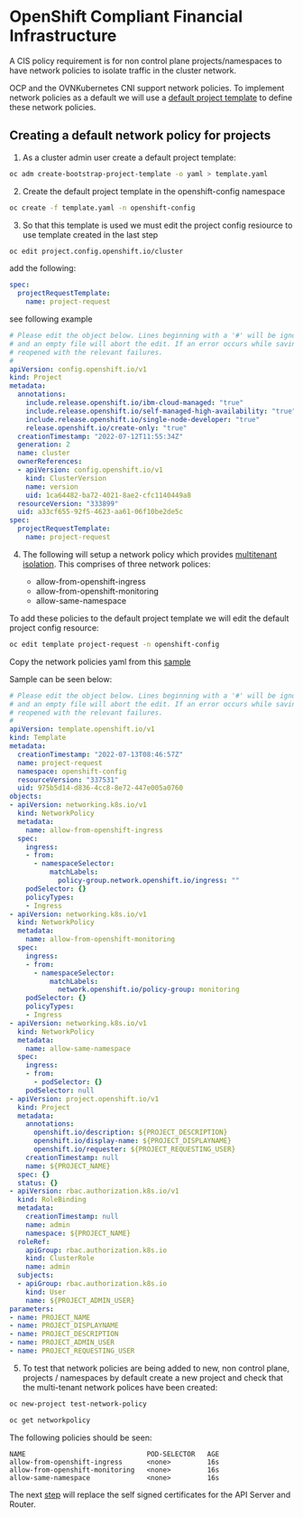 # OpenShift Compliant Financial Infrastructure

A CIS policy requirement is for non control plane projects/namespaces to have network policies to isolate traffic in the cluster network.

OCP and the OVNKubernetes CNI support network policies. To implement network policies as a default we will use a [default project template](https://docs.openshift.com/container-platform/4.11/networking/network_policy/default-network-policy.html) to define these network policies.


## Creating a default network policy for projects


1. As a cluster admin user create a default project template:

```bash
oc adm create-bootstrap-project-template -o yaml > template.yaml
```

2. Create the default project template in the openshift-config namespace

```bash
oc create -f template.yaml -n openshift-config
```

3. So that this template is used we must edit the project config resiource to use template created in the last step

```bash
oc edit project.config.openshift.io/cluster
```
add the following:

```yaml
spec:
  projectRequestTemplate:
    name: project-request
```
see following example

```yaml
# Please edit the object below. Lines beginning with a '#' will be ignored,
# and an empty file will abort the edit. If an error occurs while saving this file will be
# reopened with the relevant failures.
#
apiVersion: config.openshift.io/v1
kind: Project
metadata:
  annotations:
    include.release.openshift.io/ibm-cloud-managed: "true"
    include.release.openshift.io/self-managed-high-availability: "true"
    include.release.openshift.io/single-node-developer: "true"
    release.openshift.io/create-only: "true"
  creationTimestamp: "2022-07-12T11:55:34Z"
  generation: 2
  name: cluster
  ownerReferences:
  - apiVersion: config.openshift.io/v1
    kind: ClusterVersion
    name: version
    uid: 1ca64482-ba72-4021-8ae2-cfc1140449a8
  resourceVersion: "333899"
  uid: a33cf655-92f5-4623-aa61-06f10be2de5c
spec:
  projectRequestTemplate:
    name: project-request
```


4. The following will setup a network policy which provides [multitenant isolation](https://docs.openshift.com/container-platform/4.11/networking/network_policy/multitenant-network-policy.html). This comprises of three network polices:

    - allow-from-openshift-ingress
    - allow-from-openshift-monitoring
    - allow-same-namespace

To add these policies to the default project template we will edit the default project config resource:

```bash
oc edit template project-request -n openshift-config
```

Copy the network policies yaml from this [sample](multi_tenant_isolation_netpol.yaml) 

Sample can be seen below:

```yaml
# Please edit the object below. Lines beginning with a '#' will be ignored,
# and an empty file will abort the edit. If an error occurs while saving this file will be
# reopened with the relevant failures.
#
apiVersion: template.openshift.io/v1
kind: Template
metadata:
  creationTimestamp: "2022-07-13T08:46:57Z"
  name: project-request
  namespace: openshift-config
  resourceVersion: "337531"
  uid: 975b5d14-d836-4cc8-8e72-447e005a0760
objects:
- apiVersion: networking.k8s.io/v1
  kind: NetworkPolicy
  metadata:
    name: allow-from-openshift-ingress
  spec:
    ingress:
    - from:
      - namespaceSelector:
          matchLabels:
            policy-group.network.openshift.io/ingress: ""
    podSelector: {}
    policyTypes:
    - Ingress
- apiVersion: networking.k8s.io/v1
  kind: NetworkPolicy
  metadata:
    name: allow-from-openshift-monitoring
  spec:
    ingress:
    - from:
      - namespaceSelector:
          matchLabels:
            network.openshift.io/policy-group: monitoring
    podSelector: {}
    policyTypes:
    - Ingress
- apiVersion: networking.k8s.io/v1
  kind: NetworkPolicy
  metadata:
    name: allow-same-namespace
  spec:
    ingress:
    - from:
      - podSelector: {}
    podSelector: null
- apiVersion: project.openshift.io/v1
  kind: Project
  metadata:
    annotations:
      openshift.io/description: ${PROJECT_DESCRIPTION}
      openshift.io/display-name: ${PROJECT_DISPLAYNAME}
      openshift.io/requester: ${PROJECT_REQUESTING_USER}
    creationTimestamp: null
    name: ${PROJECT_NAME}
  spec: {}
  status: {}
- apiVersion: rbac.authorization.k8s.io/v1
  kind: RoleBinding
  metadata:
    creationTimestamp: null
    name: admin
    namespace: ${PROJECT_NAME}
  roleRef:
    apiGroup: rbac.authorization.k8s.io
    kind: ClusterRole
    name: admin
  subjects:
  - apiGroup: rbac.authorization.k8s.io
    kind: User
    name: ${PROJECT_ADMIN_USER}
parameters:
- name: PROJECT_NAME
- name: PROJECT_DISPLAYNAME
- name: PROJECT_DESCRIPTION
- name: PROJECT_ADMIN_USER
- name: PROJECT_REQUESTING_USER
```

5. To test that network policies are being added to new, non control plane, projects / namespaces by default create a new project and check that the multi-tenant network polices have been created: 

```bash
oc new-project test-network-policy
```

```bash
oc get networkpolicy
```

The following policies should be seen:

```console
NAME                              POD-SELECTOR   AGE
allow-from-openshift-ingress      <none>         16s
allow-from-openshift-monitoring   <none>         16s
allow-same-namespace              <none>         16s
```

The next [step](/gcp/04_replace_api_router_certs/replace_api_router_certs.md) will replace the self signed certificates for the API Server and Router. 
